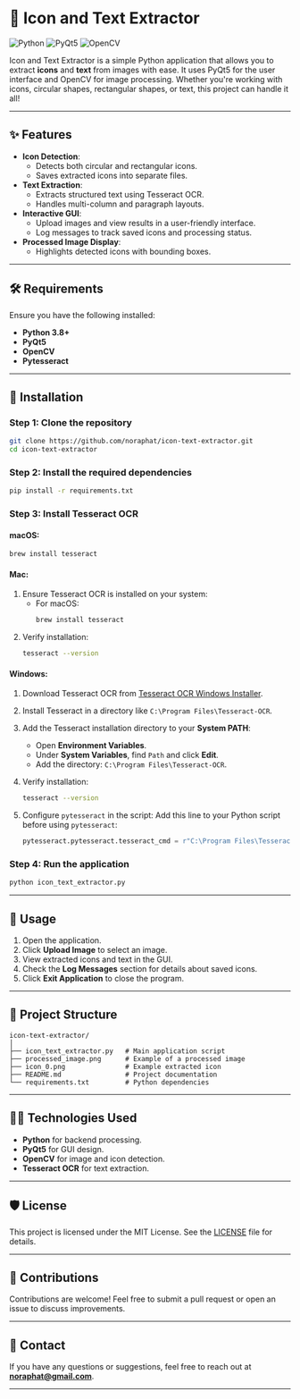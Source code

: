 
# 🎨 Icon and Text Extractor

![Python](https://img.shields.io/badge/Python-3.8%2B-blue?logo=python&logoColor=white)
![PyQt5](https://img.shields.io/badge/PyQt5-GUI-green?logo=qt)
![OpenCV](https://img.shields.io/badge/OpenCV-ImageProcessing-orange?logo=opencv)

Icon and Text Extractor is a simple Python application that allows you to extract **icons** and **text** from images with ease. It uses PyQt5 for the user interface and OpenCV for image processing. Whether you're working with icons, circular shapes, rectangular shapes, or text, this project can handle it all!

---

## ✨ Features
- **Icon Detection**:
  - Detects both circular and rectangular icons.
  - Saves extracted icons into separate files.
- **Text Extraction**:
  - Extracts structured text using Tesseract OCR.
  - Handles multi-column and paragraph layouts.
- **Interactive GUI**:
  - Upload images and view results in a user-friendly interface.
  - Log messages to track saved icons and processing status.
- **Processed Image Display**:
  - Highlights detected icons with bounding boxes.

---

## 🛠️ Requirements
Ensure you have the following installed:
- **Python 3.8+**
- **PyQt5**
- **OpenCV**
- **Pytesseract**

---

## 🚀 Installation
### Step 1: Clone the repository
   ```bash
   git clone https://github.com/noraphat/icon-text-extractor.git
   cd icon-text-extractor
   ```

### Step 2: Install the required dependencies
   ```bash
   pip install -r requirements.txt
   ```

### Step 3: Install Tesseract OCR
#### macOS:
   ```bash
   brew install tesseract
   ```
#### Mac:
1. Ensure Tesseract OCR is installed on your system:
   - For macOS:
     ```bash
     brew install tesseract
     ```
2. Verify installation:
   ```bash
   tesseract --version
   ```
#### Windows:
1. Download Tesseract OCR from [Tesseract OCR Windows Installer](https://github.com/UB-Mannheim/tesseract/wiki).
2. Install Tesseract in a directory like `C:\Program Files\Tesseract-OCR`.
3. Add the Tesseract installation directory to your **System PATH**:
   - Open **Environment Variables**.
   - Under **System Variables**, find `Path` and click **Edit**.
   - Add the directory: `C:\Program Files\Tesseract-OCR`.
4. Verify installation:
   ```bash
   tesseract --version
   ```

5. Configure `pytesseract` in the script:
   Add this line to your Python script before using `pytesseract`:
   ```python
   pytesseract.pytesseract.tesseract_cmd = r"C:\Program Files\Tesseract-OCR\tesseract.exe"
   ```

### Step 4: Run the application
   ```bash
   python icon_text_extractor.py
   ```

---

## 🎯 Usage
1. Open the application.
2. Click **Upload Image** to select an image.
3. View extracted icons and text in the GUI.
4. Check the **Log Messages** section for details about saved icons.
5. Click **Exit Application** to close the program.

---

## 📂 Project Structure
```plaintext
icon-text-extractor/
│
├── icon_text_extractor.py   # Main application script
├── processed_image.png      # Example of a processed image
├── icon_0.png               # Example extracted icon
├── README.md                # Project documentation
└── requirements.txt         # Python dependencies
```

---

## 🧑‍💻 Technologies Used
- **Python** for backend processing.
- **PyQt5** for GUI design.
- **OpenCV** for image and icon detection.
- **Tesseract OCR** for text extraction.

---

## 🛡️ License
This project is licensed under the MIT License. See the [LICENSE](LICENSE) file for details.

---

## 🌟 Contributions
Contributions are welcome! Feel free to submit a pull request or open an issue to discuss improvements.

---

## 📧 Contact
If you have any questions or suggestions, feel free to reach out at **noraphat@gmail.com**.

---
